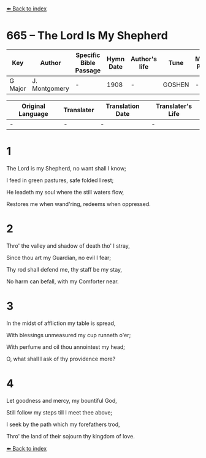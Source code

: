 [⬅️ Back to index](../README.md)

# 665 – The Lord Is My Shepherd

Key | Author   | Specific Bible Passage     |Hymn Date |Author's life |Tune |Metrical Pattern   |Composer/Source
-- | --------- | ---------------------------|----------|--------------|-----|-------------------|-------------  
G Major |J. Montgomery |- |1908 |- |GOSHEN |- |-

Original Language | Translater | Translation Date   | Translater's Life  
----------------- | --------- | --------------------|-------------     
\- |- |- |-




# 1

The Lord is my Shepherd, no want shall I know;

I feed in green pastures, safe folded I rest;

He leadeth my soul where the still waters flow,

Restores me when wand'ring, redeems when oppressed.



# 2

Thro' the valley and shadow of death tho' I stray,

Since thou art my Guardian, no evil I fear;

Thy rod shall defend me, thy staff be my stay,

No harm can befall, with my Comforter near.



# 3

In the midst of affliction my table is spread,

With blessings unmeasured my cup runneth o'er;

With perfume and oil thou annointest my head;

O, what shall I ask of thy providence more?



# 4

Let goodness and mercy, my bountiful God,

Still follow my steps till I meet thee above;

I seek by the path which my forefathers trod,

Thro' the land of their sojourn thy kingdom of love.

[⬅️ Back to index](../README.md)
